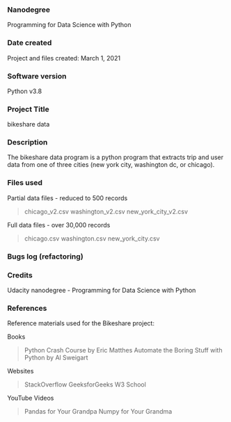 
### Nanodegree
Programming for Data Science with Python

### Date created
Project and files created: March 1, 2021

### Software version
Python v3.8

### Project Title
bikeshare data

### Description
The bikeshare data program is a python program that extracts trip and user data from one of three cities (new york city, washington dc, or chicago).

### Files used
Partial data files - reduced to 500 records
> chicago_v2.csv
> washington_v2.csv
> new_york_city_v2.csv

Full data files - over 30,000 records
> chicago.csv
> washington.csv
> new_york_city.csv

### Bugs log (refactoring)



### Credits
Udacity nanodegree - Programming for Data Science with Python

### References
Reference materials used for the Bikeshare project:

Books
> Python Crash Course by Eric Matthes
> Automate the Boring Stuff with Python by Al Sweigart

Websites
> StackOverflow
> GeeksforGeeks
> W3 School

YouTube Videos
> Pandas for Your Grandpa
> Numpy for Your Grandma


